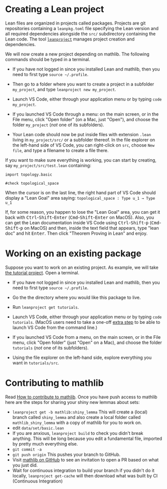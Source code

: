 # Creating a Lean project

Lean files are organized in projects called packages. Projects are
git repositories containing a `leanpkg.toml` file specifying the Lean
version and all required dependencies alongside the `src/` subdirectory
containing the Lean code. The tool
[`leanproject`](https://github.com/leanprover-community/mathlib-tools)
manages project creation and dependencies. 

We will now create a new project depending on mathlib. The following
commands should be typed in a terminal.

* If you have not logged in since you installed Lean and mathlib, then
  you need to first type `source ~/.profile`.

* Then go to a folder where you want to create a project in a subfolder
  `my_project`, and type `leanproject new my_project`.

* Launch VS Code, either through your application menu or by typing
  `code my_project`.

* If you launched VS Code through a menu: on the main screen, or in the
  File menu, click "Open folder" (on a Mac, just "Open"), and
  choose the folder `my_project` (*not* one of its subfolders).

* Your Lean code should now be put inside files with extension `.lean`
  living in `my_project/src/` or a subfolder thereof. In the file explorer
  on the left-hand side of VS Code, you can right-click on `src`, choose
  `New file`, and type a filename to create a file there.

If you want to make sure everything is working, you can start by
creating, say `my_project/src/test.lean` containing:
```lean
import topology.basic

#check topological_space
```
When the cursor is on the last line, the right hand part of VS Code
should display a "Lean Goal" area saying:
`topological_space : Type u_1 → Type u_1`

If, for some reason, you happen to lose the "Lean Goal" area, you
can get it back with <kbd>Ctrl</kbd>-<kbd>Shift</kbd>-<kbd>Enter</kbd>
(<kbd>Cmd</kbd>-<kbd>Shift</kbd>-<kbd>Enter</kbd> on MacOS).
Also, you can get the Lean documentation inside VS Code using 
<kbd>Ctrl</kbd>-<kbd>Shift</kbd>-<kbd>p</kbd> 
(<kbd>Cmd</kbd>-<kbd>Shift</kbd>-<kbd>p</kbd> on MacOS) and then, 
inside the text field that appears, type "lean doc" and hit <kbd>Enter</kbd>.
Then click "Theorem Proving in Lean" and enjoy.

# Working on an existing package

Suppose you want to work on an existing project. As example, we will take 
[the tutorial project](https://github.com/leanprover-community/tutorials). 
Open a terminal.

* If you have not logged in since you installed Lean and mathlib, then
  you need to first type `source ~/.profile`.

* Go the the directory where you would like this package to live.

* Run `leanproject get tutorials`.

* Launch VS Code, either through your application menu or by typing
  `code tutorials`. (MacOS users need to take a one-off
  [extra step](https://code.visualstudio.com/docs/setup/mac#_launching-from-the-command-line)
   to be able to launch VS Code from the command line.)

* If you launched VS Code from a menu, on the main screen, or in the File menu,
  click "Open folder" (just "Open" on a Mac), and choose the folder 
  `tutorials` (*not* one of its subfolders).

* Using the file explorer on the left-hand side, explore everything you
  want in `tutorials/src`.

# Contributing to mathlib

Read [How to contribute to mathlib](https://leanprover-community.github.io/contribute/index.html). Once you have push access to mathlib here are the steps for sharing your shiny new lemmas about sets:
* `leanproject get -b mathlib:shiny_lemma` This will create a (local) branch called `shiny_lemma` and also create a local folder called `mathlib_shiny_lemma` with a copy of mathlib for you to work on.
* edit `data/set/basic.lean`
* If you are anxious, `leanproject build` to check you didn't break anything. This will be long because you edit a fundamental file, imported by pretty much everything else.
* `git commit -a`
* `git push origin` This pushes your branch to GitHub.
* Visit [mathlib on GitHub](https://github.com/leanprover/mathlib) to see an invitation to open a PR based on what you just did.
* Wait for continuous integration to build your branch if you didn't do it locally, `leanproject get-cache` will then download what was built by CI (Continuous Integration)
